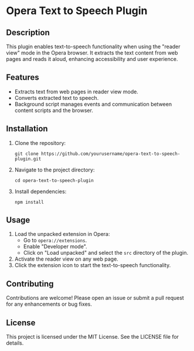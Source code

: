# Opera Text to Speech Plugin

## Description
This plugin enables text-to-speech functionality when using the "reader view" mode in the Opera browser. It extracts the text content from web pages and reads it aloud, enhancing accessibility and user experience.

## Features
- Extracts text from web pages in reader view mode.
- Converts extracted text to speech.
- Background script manages events and communication between content scripts and the browser.

## Installation
1. Clone the repository:
   ```
   git clone https://github.com/yourusername/opera-text-to-speech-plugin.git
   ```
2. Navigate to the project directory:
   ```
   cd opera-text-to-speech-plugin
   ```
3. Install dependencies:
   ```
   npm install
   ```

## Usage
1. Load the unpacked extension in Opera:
   - Go to `opera://extensions`.
   - Enable "Developer mode".
   - Click on "Load unpacked" and select the `src` directory of the plugin.
2. Activate the reader view on any web page.
3. Click the extension icon to start the text-to-speech functionality.

## Contributing
Contributions are welcome! Please open an issue or submit a pull request for any enhancements or bug fixes.

## License
This project is licensed under the MIT License. See the LICENSE file for details.